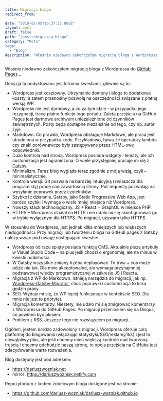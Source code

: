 ```yaml
---
title: Migracja bloga
redirect_from:
    - 
date: "2019-02-05T16:37:25.000Z"
layout: post
draft: false
path: "/posts/migracja-bloga"
category: "Meta"
tags:
  - "Blog"
description: "Właśnie niedawno zakończyłem migrację bloga z Wordpressa do GitHub Pages..."
---
```


Właśnie niedawno zakończyłem migrację bloga z Wordpressa do [GitHub Pages](https://pages.github.com/)...

Decyzja ta podyktowana jest kilkoma kwestiami, głównie są to:

- Wordpress jest kosztowny. Utrzymanie domeny i bloga to dodatkowe koszty, a zatem przenosiny pozwolą na oszczędności związane z płatną wersją WP.
- Wordpress nie jest darmowy, a co za tym idzie – w przypadku jego rezygnacji, tracę płatne funkcje tego portalu. Zaletą przejścia na GitHub Pages jest darmowe archiwum uniezależnione od czynników zewnętrznych. Posty będą dostępne niezależnie od tego, czy np. autor żyje.
- Markdown. Co prawda, Wordpress obsługuje Markdown, ale praca jest utrudniona w przypadku kodu. Przykładowo, bywa że operatory lambda czy znaki porównawcze były zastępywane przez HTML-owe odpowiedniki.
- Dużo kontrola nad stroną. Wordpress posiada widgety i tematy, ale ich customizacja jest ograniczona. O wiele przystępniej pracuje mi się z [Gatsby](https://www.gatsbyjs.org/).
- Minimalizm. Teraz blog wygląda teraz zgodnie z moją wizją, czyli – minimalistycznie.
- Kontrola wersji. Git pozwala na bardziej intuicyjną (zwłaszcza dla programisty) pracę nad zawartością strony. Pull requesty pozwalają na wysyłanie poprawek przez czytelników.
- Szybkość działania. Gatsby, jako Static Progressive Web App, jest bardzo szybki i wymaga o wiele mniej miejsca niż Wordpress.
- Nowszy stack technologiczny. JS + React + GraphQL w miejsce PHP.
- HTTPS – Wordpress działał na HTTP i nie udało mi się skonfigurować go w trybie wyłącznym dla HTTPS. Po migracji, używam tylko HTTPS.

W stosunku do Wordpress, jest jednak kilka mniejszych lub większych niedogodności. Przy migracji lub tworzeniu bloga na GitHub pages z Gatsby należy wziąć pod uwagę następujące kwestie:

- Wordpress od razu spięty posiada funkcję CMS. Aktualnie piszę artykuły w Visual Studio Code – na plus jeśli chodzi o ergonomię, ale na minus w kwestii mobilności.
- W Gatsby wszystkie zmiany trzeba deployować. To trwa + coś może pójść nie tak. Dla mnie akceptowalne, ale wymaga przynajmniej podstawowej wiedzy programistycznej w zakresie JS i Reacta.
- Migracja z WP do Markdown. Istnieją narzędzia do migracji, jak np. [Wordpress-Gatsby-Migrator](https://github.com/weiran/wordpress-gatsby-migrator), choć poprawki i customizacja to kilka godzin pracy.
- SEO. Wydaje mi się, że WP lepiej funkcjonuje w kontekście SEO. Dla mnie nie jest to priorytet.
- Migracja komentarzy. Niestety, nie udało mi się zmigrować komentarzy z Wordpressa do GitHub Pages. Po migracji przeniosłem się na Disqus, co powinno być plusem.
- Problem z RSS. Jeszcze tego nie rozwiązałem po migracji...

Ogółem, jestem bardzo zadowolony z migracji. Wordpress oferuje całą platformę do blogowania (włączając statystyki/SEO/reklamy/itd.) i jest to niewątpliwy plus, ale jeśli chcemy mieć większą kontrolę nad tworzoną treścią i chcemy odchudzić naszą stronę, to opcja przejścia na GitHuba jest zdecydowanie warta rozważenia.

Blog dostępny jest pod adresem:
- https://dariuszwozniak.net
- mirror: https://dariuszwozniak.netlify.com

Repozytorium z kodem źródłowym bloga dostępne jest na stronie:
- https://github.com/dariusz-wozniak/dariusz-wozniak.github.io
